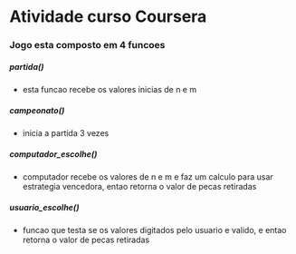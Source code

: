 # Atividade curso Coursera

### Jogo esta composto em 4 funcoes

##### partida()
* esta funcao recebe os valores inicias de n e m
##### campeonato()
* inicia a partida 3 vezes
##### computador_escolhe()
* computador recebe os valores de n e m e faz um calculo para usar estrategia vencedora, entao retorna o valor de pecas retiradas
##### usuario_escolhe()
* funcao que testa se os valores digitados pelo usuario e valido, e entao retorna o valor de pecas retiradas
